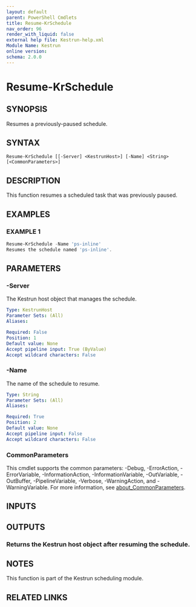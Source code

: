 ```yaml
---
layout: default
parent: PowerShell Cmdlets
title: Resume-KrSchedule
nav_order: 96
render_with_liquid: false
external help file: Kestrun-help.xml
Module Name: Kestrun
online version:
schema: 2.0.0
---
```


# Resume-KrSchedule

## SYNOPSIS
Resumes a previously-paused schedule.

## SYNTAX

```
Resume-KrSchedule [[-Server] <KestrunHost>] [-Name] <String> [<CommonParameters>]
```

## DESCRIPTION
This function resumes a scheduled task that was previously paused.

## EXAMPLES

### EXAMPLE 1
```powershell
Resume-KrSchedule -Name 'ps-inline'
Resumes the schedule named 'ps-inline'.
```

## PARAMETERS

### -Server
The Kestrun host object that manages the schedule.

```yaml
Type: KestrunHost
Parameter Sets: (All)
Aliases:

Required: False
Position: 1
Default value: None
Accept pipeline input: True (ByValue)
Accept wildcard characters: False
```

### -Name
The name of the schedule to resume.

```yaml
Type: String
Parameter Sets: (All)
Aliases:

Required: True
Position: 2
Default value: None
Accept pipeline input: False
Accept wildcard characters: False
```

### CommonParameters
This cmdlet supports the common parameters: -Debug, -ErrorAction, -ErrorVariable, -InformationAction, -InformationVariable, -OutVariable, -OutBuffer, -PipelineVariable, -Verbose, -WarningAction, and -WarningVariable. For more information, see [about_CommonParameters](http://go.microsoft.com/fwlink/?LinkID=113216).

## INPUTS

## OUTPUTS

### Returns the Kestrun host object after resuming the schedule.
## NOTES
This function is part of the Kestrun scheduling module.

## RELATED LINKS
